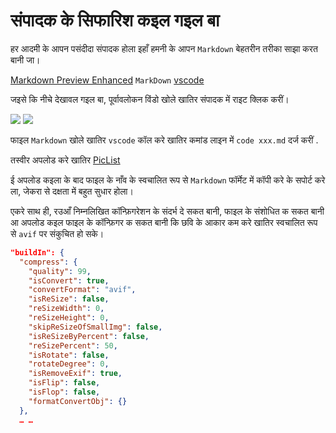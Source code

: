 # संपादक के सिफारिश कइल गइल बा

हर आदमी के आपन पसंदीदा संपादक होला इहाँ हमनी के आपन `Markdown` बेहतरीन तरीका साझा करत बानी जा।

[Markdown Preview Enhanced](https://marketplace.visualstudio.com/items?itemName=shd101wyy.markdown-preview-enhanced) `MarkDown` [vscode](https://code.visualstudio.com/)

जइसे कि नीचे देखावल गइल बा, पूर्वावलोकन विंडो खोले खातिर संपादक में राइट क्लिक करीं।

![](https://p.3ti.site/1720775216.avif)
![](https://p.3ti.site/1720775043.avif)

फाइल `Markdown` खोले खातिर `vscode` कॉल करे खातिर कमांड लाइन में `code xxx.md` दर्ज करीं .

तस्वीर अपलोड करे खातिर [PicList](https://github.com/Kuingsmile/PicList)

ई अपलोड कइला के बाद फाइल के नाँव के स्वचालित रूप से `Markdown` फॉर्मेट में कॉपी करे के सपोर्ट करे ला, जेकरा से दक्षता में बहुत सुधार होला।

एकरे साथ ही, रउआँ निम्नलिखित कॉन्फ़िगरेशन के संदर्भ दे सकत बानी, फाइल के संशोधित क सकत बानी आ अपलोड कइल फाइल के कॉन्फ़िगर क सकत बानी कि छवि के आकार कम करे खातिर स्वचालित रूप से `avif` पर संकुचित हो सके।

```json
"buildIn": {
  "compress": {
    "quality": 99,
    "isConvert": true,
    "convertFormat": "avif",
    "isReSize": false,
    "reSizeWidth": 0,
    "reSizeHeight": 0,
    "skipReSizeOfSmallImg": false,
    "isReSizeByPercent": false,
    "reSizePercent": 50,
    "isRotate": false,
    "rotateDegree": 0,
    "isRemoveExif": true,
    "isFlip": false,
    "isFlop": false,
    "formatConvertObj": {}
  },
  … …
```